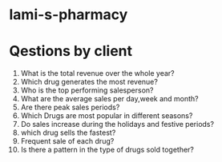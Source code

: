 # lami-s-pharmacy
# Qestions by client
1. What is the total revenue over the whole year?
2. Which drug generates the most revenue?
3. Who is the top performing salesperson?
4. What are the average sales per day,week and month?
5. Are there peak sales periods?
6. Which Drugs are most popular in different seasons?
7. Do sales increase during the holidays and festive periods?
8. which drug sells the fastest?
9. Frequent sale of each drug?
10. Is there a pattern in the type of drugs sold together?
